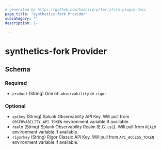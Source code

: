 ```yaml
---
# generated by https://github.com/hashicorp/terraform-plugin-docs
page_title: "synthetics-fork Provider"
subcategory: ""
description: |-
  
---
```


# synthetics-fork Provider





<!-- schema generated by tfplugindocs -->
## Schema

### Required

- `product` (String) One of: `observability` or `rigor`

### Optional

- `apikey` (String) Splunk Observability API Key. Will pull from `OBSERVABILITY_API_TOKEN` environment variable if available.
- `realm` (String) Splunk Observability Realm (E.G. `us1`). Will pull from `REALM` environment variable if available.
- `rigorkey` (String) Rigor Classic API Key. Will pull from `API_ACCESS_TOKEN` environment variable if available.
